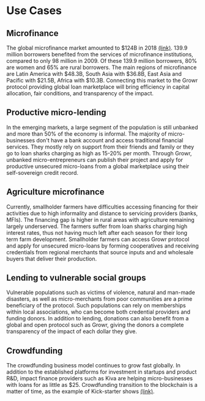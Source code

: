 # Use Cases

## Microfinance
The global microfinance market amounted to $124B in 2018 [(link)](https://www.convergences.org/wp-content/uploads/2019/09/Microfinance-Barometer-2019_web-1.pdf). 139.9 million borrowers benefited from the services of microfinance institutions, compared to only 98 million in 2009. Of these 139.9 million borrowers, 80% are women and 65% are rural borrowers. The main regions of microfinance are Latin America with $48.3B, South Asia with $36.8B, East Asia and Pacific with $21.5B, Africa with $10.3B. Connecting this market to the Growr protocol providing global loan marketplace will bring efficiency in capital allocation, fair conditions, and transparency of the impact.

## Productive micro-lending
In the emerging markets, a large segment of the population is still unbanked and more than 50% of the economy is informal. The majority of micro-businesses don't have a bank account and access traditional financial services. They mostly rely on support from their friends and family or they go to loan sharks charging as high as 15-20% per month. Through Growr, unbanked micro-entrepreneurs can publish their project and apply for productive unsecured micro-loans from a global marketplace using their self-sovereign credit record.

## Agriculture microfinance
Currently, smallholder farmers have difficulties accessing financing for their activities due to high informality and distance to servicing providers (banks, MFIs). The financing gap is higher in rural areas with agriculture remaining largely underserved. The farmers suffer from loan sharks charging high interest rates, thus not having much left after each season for their long term farm development. Smallholder farmers can access Growr protocol and apply for unsecured micro-loans by forming cooperatives and receiving credentials from regional merchants that source inputs and and wholesale buyers that deliver their production.

## Lending to vulnerable social groups
Vulnerable populations such as victims of violence, natural and man-made disasters, as well as micro-merchants from poor communities are a prime beneficiary of the protocol. Such populations can rely on memberships within local associations, who can become both credential providers and funding donors. In addition to lending, donations can also benefit from a global and open protocol such as Growr, giving the donors a complete transparency of the impact of each dollar they give.

## Crowdfunding
The crowdfunding business model continues to grow fast globally. In addition to the established platforms for investment in startups and product R&D, impact finance providers such as Kiva are helping micro-businesses with loans for as little as $25. Crowdfunding transition to the blockchain is a matter of time, as the example of Kick-starter shows [(link)](https://techcrunch.com/2021/12/08/kickstarter-plans-to-move-its-crowdfunding-platform-to-the-blockchain).
